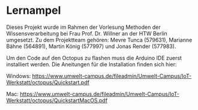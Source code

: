 # Lernampel
Dieses Projekt wurde im Rahmen der Vorlesung Methoden der Wissensverarbeitung bei Frau Prof. Dr. Willner an der HTW Berlin umgesetzt. Zu dem Projektteam gehören: Mevre Tunca (579631), Marianne Bähne (564891), Martin König (577997) und Jonas Render (577983).

Um den Code auf den Octopus zu flashen muss die Arduino IDE zuerst installiert werden. Die Aneitungen für die Installation finden sich hier:

Windows: https://www.umwelt-campus.de/fileadmin/Umwelt-Campus/IoT-Werkstatt/octopus/Quickstart.pdf

Mac: https://www.umwelt-campus.de/fileadmin/Umwelt-Campus/IoT-Werkstatt/octopus/QuickstartMacOS.pdf

